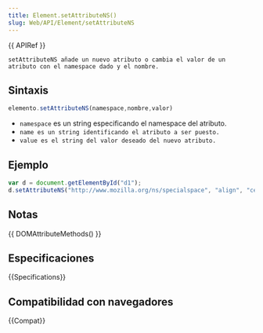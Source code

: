 ```yaml
---
title: Element.setAttributeNS()
slug: Web/API/Element/setAttributeNS
---
```


{{ APIRef }}

`setAttributeNS añade un nuevo atributo o cambia el valor de un atributo con el namespace dado y el nombre.`

## Sintaxis

```js
elemento.setAttributeNS(namespace,nombre,valor)
```

- `namespace` es un string especificando el namespace del atributo.
- `name es un string identificando el atributo a ser puesto.`
- `value es el string del valor deseado del nuevo atributo.`

## Ejemplo

```js
var d = document.getElementById("d1");
d.setAttributeNS("http://www.mozilla.org/ns/specialspace", "align", "center");
```

## Notas

{{ DOMAttributeMethods() }}

## Especificaciones

{{Specifications}}

## Compatibilidad con navegadores

{{Compat}}
